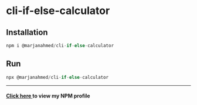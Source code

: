 # cli-if-else-calculator

<h2>Installation</h2>


```js
npm i @marjanahmed/cli-if-else-calculator
```

<h2>Run</h2>

```js
npx @marjanahmed/cli-if-else-calculator
```
----------------------------------------------------------------

<h4 style = "color: "yellow;""><a href = "https://www.npmjs.com/~marjanahmed">Click here </a>to view my NPM profile</h4>
